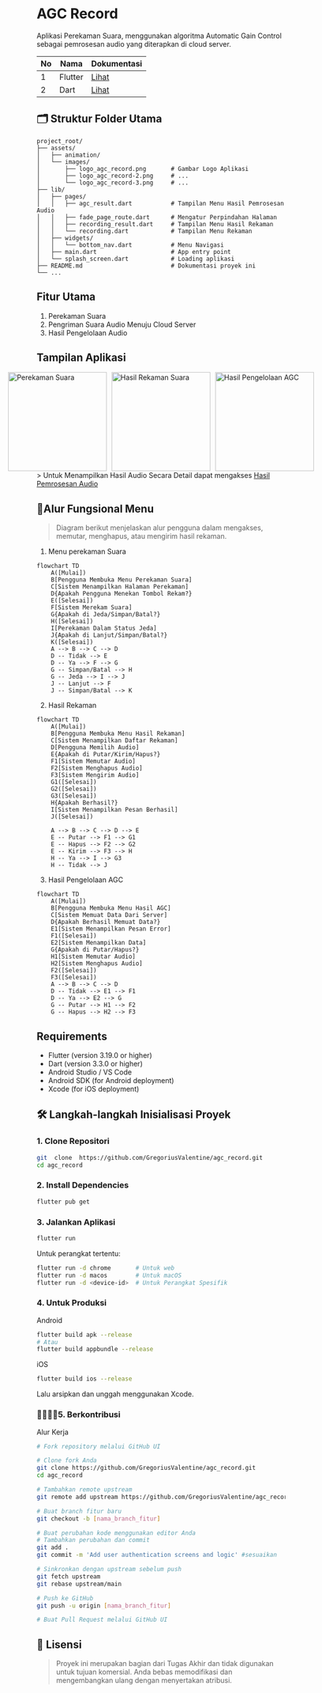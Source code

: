 
# AGC Record
Aplikasi Perekaman Suara, menggunakan algoritma Automatic Gain Control sebagai pemrosesan audio yang diterapkan di cloud server.

|No|Nama|Dokumentasi|
|--|--|---|
|1|Flutter|<a  href="https://docs.flutter.dev/" target="_blank">Lihat</a>|
|2|Dart|<a  href="https://dart.dev/docs"  target="_blank">Lihat</a>|

## 🗂️ Struktur Folder Utama
```
project_root/
├── assets/
│   ├── animation/
│   └── images/                    
│       ├── logo_agc_record.png       # Gambar Logo Aplikasi
│       ├── logo_agc_record-2.png     # ...
│       └── logo_agc_record-3.png     # ...
├── lib/
│   ├── pages/
│   │   ├── agc_result.dart           # Tampilan Menu Hasil Pemrosesan Audio
│   │   ├── fade_page_route.dart      # Mengatur Perpindahan Halaman
│   │   ├── recording_result.dart     # Tampilan Menu Hasil Rekaman
│   │   └── recording.dart            # Tampilan Menu Rekaman
│   ├── widgets/
│   │   └── bottom_nav.dart           # Menu Navigasi
│   ├── main.dart                     # App entry point
│   └── splash_screen.dart            # Loading aplikasi
├── README.md                         # Dokumentasi proyek ini
└── ...
```
## Fitur Utama
 1. Perekaman Suara
 2. Pengriman Suara Audio Menuju Cloud Server
 4. Hasil Pengelolaan Audio
## Tampilan Aplikasi
<div style="display: flex; justify-content: center; gap: 10px;">
  <img src="screenshots/Screenshot-1.jpg" alt="Perekaman Suara" width="200" />
  <img src="screenshots/Screenshot-5.jpg" alt="Hasil Rekaman Suara" width="200" />
  <img src="screenshots/Screenshot-6.jpg" alt="Hasil Pengelolaan AGC" width="200" />
</div>
> Untuk Menampilkan Hasil Audio Secara Detail dapat mengakses <a  href="https://agcrecord.batutech.cloud/"  target="_blank">Hasil Pemrosesan Audio</a>

## 🔁Alur Fungsional Menu

> Diagram berikut menjelaskan alur pengguna dalam mengakses, memutar,
> menghapus, atau mengirim hasil rekaman.

 1. Menu perekaman Suara
```mermaid
flowchart TD
    A([Mulai])
    B[Pengguna Membuka Menu Perekaman Suara]
    C[Sistem Menampilkan Halaman Perekaman]
    D{Apakah Pengguna Menekan Tombol Rekam?}
    E([Selesai])
    F[Sistem Merekam Suara]
    G{Apakah di Jeda/Simpan/Batal?}
    H([Selesai])
    I[Perekaman Dalam Status Jeda]
    J{Apakah di Lanjut/Simpan/Batal?}
    K([Selesai])
    A --> B --> C --> D
    D -- Tidak --> E
    D -- Ya --> F --> G
    G -- Simpan/Batal --> H
    G -- Jeda --> I --> J
    J -- Lanjut --> F
    J -- Simpan/Batal --> K
```
2. Hasil Rekaman
```mermaid
flowchart TD
    A([Mulai])
    B[Pengguna Membuka Menu Hasil Rekaman]
    C[Sistem Menampilkan Daftar Rekaman]
    D[Pengguna Memilih Audio]
    E{Apakah di Putar/Kirim/Hapus?}
    F1[Sistem Memutar Audio]
    F2[Sistem Menghapus Audio]
    F3[Sistem Mengirim Audio]
    G1([Selesai])
    G2([Selesai])
    G3([Selesai])
    H{Apakah Berhasil?}
    I[Sistem Menampilkan Pesan Berhasil]
    J([Selesai])

    A --> B --> C --> D --> E
    E -- Putar --> F1 --> G1
    E -- Hapus --> F2 --> G2
    E -- Kirim --> F3 --> H
    H -- Ya --> I --> G3
    H -- Tidak --> J
```
 3. Hasil Pengelolaan AGC
```mermaid
flowchart TD
    A([Mulai])
    B[Pengguna Membuka Menu Hasil AGC]
    C[Sistem Memuat Data Dari Server]
    D{Apakah Berhasil Memuat Data?}
    E1[Sistem Menampilkan Pesan Error]
    F1([Selesai])
    E2[Sistem Menampilkan Data]
    G{Apakah di Putar/Hapus?}
    H1[Sistem Memutar Audio]
    H2[Sistem Menghapus Audio]
    F2([Selesai])
    F3([Selesai])
    A --> B --> C --> D
    D -- Tidak --> E1 --> F1
    D -- Ya --> E2 --> G
    G -- Putar --> H1 --> F2
    G -- Hapus --> H2 --> F3
```
## Requirements
 -  Flutter (version 3.19.0 or higher)
-   Dart (version 3.3.0 or higher)
-   Android Studio / VS Code
-   Android SDK (for Android deployment)
-   Xcode (for iOS deployment)
## 🛠️ Langkah-langkah Inisialisasi Proyek
### 1. Clone Repositori
```bash
git  clone  https://github.com/GregoriusValentine/agc_record.git
cd agc_record
```
### 2. Install Dependencies
```bash
flutter pub get
```
### 3. Jalankan Aplikasi
```bash
flutter run
```
Untuk perangkat tertentu:
```bash
flutter run -d chrome       # Untuk web
flutter run -d macos        # Untuk macOS
flutter run -d <device-id>  # Untuk Perangkat Spesifik
```
### 4. Untuk Produksi
Android
```bash
flutter build apk --release
# Atau
flutter build appbundle --release
```
iOS
```bash
flutter build ios --release
```
Lalu arsipkan dan unggah menggunakan Xcode.
### 🫱🏼‍🫲🏼5. Berkontribusi
Alur Kerja
```bash
# Fork repository melalui GitHub UI

# Clone fork Anda
git clone https://github.com/GregoriusValentine/agc_record.git
cd agc_record

# Tambahkan remote upstream
git remote add upstream https://github.com/GregoriusValentine/agc_record.git

# Buat branch fitur baru
git checkout -b [nama_branch_fitur]

# Buat perubahan kode menggunakan editor Anda
# Tambahkan perubahan dan commit
git add .
git commit -m 'Add user authentication screens and logic' #sesuaikan

# Sinkronkan dengan upstream sebelum push
git fetch upstream
git rebase upstream/main

# Push ke GitHub
git push -u origin [nama_branch_fitur]

# Buat Pull Request melalui GitHub UI
```


## 📄 Lisensi
> Proyek ini merupakan bagian dari Tugas Akhir dan tidak digunakan untuk
> tujuan komersial. Anda bebas memodifikasi dan mengembangkan ulang
> dengan menyertakan atribusi.
